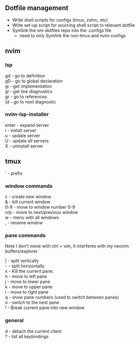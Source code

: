 ## Dotfile management
- Write shell scripts for configs (tmux, zshrc, etc)
- Write set-up script for sourcing shell script to relevant dotfile
- Symlink the sm-dotfiles repo into the .configs file
  - need to only Symlink the non-tmux and nvim configs

## nvim

### lsp

gd - go to definition \
gD - go to global declaration \
gi - get implementation \
gl - get line diagnostics \
gr - go to references \
]d - go to next diagnostic

### nvim-lsp-installer

enter - expand server \
i - install server \
u - update server \
U - update all servers \
X - uninstall server 

## tmux

` - prefix

### window commands
c - create new window \
& - kill current window \
0-9 - move to window number 0-9 \
n/p - move to next/previous window \
w - menu with all windows \
, - rename window

### pane commands

Note I don't move with ctrl + vim, it interferes with my neovim buffers/explorer

| - split vertically \
\- - split horizontally \
x - Kill the current pane. \
h - move to left pane \
j - move to lower pane \
k - move to upper pane \
l - move to right pane \
q - show pane numbers (used to switch between panes) \
o - switch to the next pane \
! - Break current pane into new window

### general
d - detach the current client \
? - list all keybindings 

